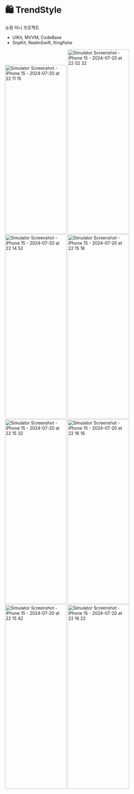 # 🛍️ TrendStyle
쇼핑 미니 프로젝트

- UIKit, MVVM, CodeBase
-  SnpKit, RealmSwift, Kingfishe

  

<img src="https://github.com/user-attachments/assets/948aa887-a3ae-4b84-b850-fc2ee25ed7df" alt="Simulator Screenshot - iPhone 15 - 2024-07-20 at 22 11 15" width="200" height="550"/>

<img src="https://github.com/user-attachments/assets/b6d72779-bb58-4bd1-8bb9-4a57148428fa" alt="Simulator Screenshot - iPhone 15 - 2024-07-20 at 22 02 32" width="200" height="600"/>

<img src="https://github.com/user-attachments/assets/34ea264b-efe3-46b0-be3a-13383dfcd819" alt="Simulator Screenshot - iPhone 15 - 2024-07-20 at 22 14 52" width="200" height="600"/>

<img src="https://github.com/user-attachments/assets/1a14fcc5-80af-45b9-b18b-fd10953c4bcd" alt="Simulator Screenshot - iPhone 15 - 2024-07-20 at 22 15 18" width="200" height="600"/>


<img src="https://github.com/user-attachments/assets/b2c3aad2-bc63-4f85-8e9b-6b7cb115c5a0" alt="Simulator Screenshot - iPhone 15 - 2024-07-20 at 22 15 32" width="200" height="600"/>


<img src="https://github.com/user-attachments/assets/712ae0ba-357a-4984-a160-89a20583ebf7" alt="Simulator Screenshot - iPhone 15 - 2024-07-20 at 22 16 16" width="200" height="600"/>

<img src="https://github.com/user-attachments/assets/9462d240-ee25-4972-915f-d9f4027c663e" alt="Simulator Screenshot - iPhone 15 - 2024-07-20 at 22 15 42" width="200" height="600"/>

<img src="https://github.com/user-attachments/assets/3e074e4b-3df5-449f-91ea-152cff998be5" alt="Simulator Screenshot - iPhone 15 - 2024-07-20 at 22 16 22" width="200" height="600"/>
